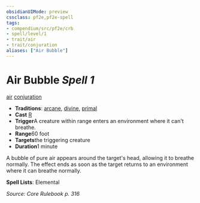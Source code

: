 ```yaml
---
obsidianUIMode: preview
cssclass: pf2e,pf2e-spell
tags:
- compendium/src/pf2e/crb
- spell/level/1
- trait/air
- trait/conjuration
aliases: ["Air Bubble"]
---
```

# Air Bubble *Spell 1*   
[air](/rules/traits/air.md)  [conjuration](/rules/traits/conjuration.md)  

- **Traditions**: [arcane](/rules/traits/arcane.md), [divine](/rules/traits/divine.md), [primal](/rules/traits/primal.md)
- **Cast** [R](/rules/core-rulebook/chapter-9-playing-the-game.md#Actions "Reaction") 
- **Trigger**A creature within range enters an environment where it can't breathe.
- **Range**60 foot
- **Targets**the triggering creature
- **Duration**1 minute

A bubble of pure air appears around the target's head, allowing it to breathe normally. The effect ends as soon as the target returns to an environment where it can breathe normally.

**Spell Lists**: Elemental

*Source: Core Rulebook p. 316*